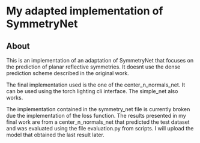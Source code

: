 # My adapted implementation of SymmetryNet

## About

This is an implementation of an adaptation of SymmetryNet that focuses on
the prediction of planar reflective symmetries. It doesnt use the dense prediction scheme
described in the original work.

The final implementation used is the one of the center_n_normals_net. It can be used
using the torch lighting cli interface. The simple_net also works.

The implementation contained in the symmetry_net file is currently broken due the implementation
of the loss function. The results presented in my final work are from a center_n_normals_net that predicted
the test dataset and was evaluated using the file evaluation.py from scripts. I will upload the model that obtained the
last result later.
 



